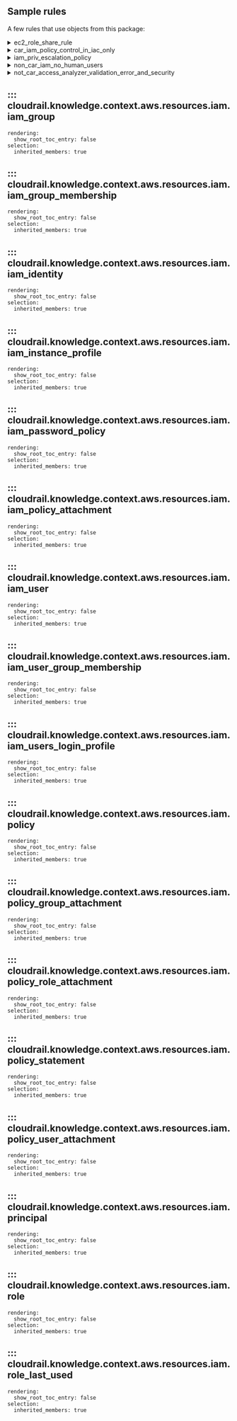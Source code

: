 ## Sample rules
A few rules that use objects from this package:

<details>
<summary>ec2_role_share_rule</summary>

```python
--8<--
cloudrail/knowledge/rules/aws/context_aware/ec2_role_share_rule.py
--8<--
```
</details>

<details>
<summary>car_iam_policy_control_in_iac_only</summary>

```python
--8<--
cloudrail/knowledge/rules/aws/context_aware/ensure_iam_entities_policy_managed_solely_rule.py
--8<--
```
</details>

<details>
<summary>iam_priv_escalation_policy</summary>

```python
--8<--
cloudrail/knowledge/rules/aws/context_aware/iam_privilege_escalation_policy_rule.py
--8<--
```
</details>

<details>
<summary>non_car_iam_no_human_users</summary>

```python
--8<--
cloudrail/knowledge/rules/aws/non_context_aware/iam_no_human_users_rule.py
--8<--
```
</details>

<details>
<summary>not_car_access_analyzer_validation_error_and_security</summary>

```python
--8<--
cloudrail/knowledge/rules/aws/non_context_aware/access_analyzer_rules/access_analyzer_validation_base_rule.py
--8<--
```
</details>

## ::: cloudrail.knowledge.context.aws.resources.iam.iam_group
    rendering:
      show_root_toc_entry: false
    selection:
      inherited_members: true

## ::: cloudrail.knowledge.context.aws.resources.iam.iam_group_membership
    rendering:
      show_root_toc_entry: false
    selection:
      inherited_members: true

## ::: cloudrail.knowledge.context.aws.resources.iam.iam_identity
    rendering:
      show_root_toc_entry: false
    selection:
      inherited_members: true

## ::: cloudrail.knowledge.context.aws.resources.iam.iam_instance_profile
    rendering:
      show_root_toc_entry: false
    selection:
      inherited_members: true

## ::: cloudrail.knowledge.context.aws.resources.iam.iam_password_policy
    rendering:
      show_root_toc_entry: false
    selection:
      inherited_members: true

## ::: cloudrail.knowledge.context.aws.resources.iam.iam_policy_attachment
    rendering:
      show_root_toc_entry: false
    selection:
      inherited_members: true

## ::: cloudrail.knowledge.context.aws.resources.iam.iam_user
    rendering:
      show_root_toc_entry: false
    selection:
      inherited_members: true

## ::: cloudrail.knowledge.context.aws.resources.iam.iam_user_group_membership
    rendering:
      show_root_toc_entry: false
    selection:
      inherited_members: true

## ::: cloudrail.knowledge.context.aws.resources.iam.iam_users_login_profile
    rendering:
      show_root_toc_entry: false
    selection:
      inherited_members: true

## ::: cloudrail.knowledge.context.aws.resources.iam.policy
    rendering:
      show_root_toc_entry: false
    selection:
      inherited_members: true

## ::: cloudrail.knowledge.context.aws.resources.iam.policy_group_attachment
    rendering:
      show_root_toc_entry: false
    selection:
      inherited_members: true

## ::: cloudrail.knowledge.context.aws.resources.iam.policy_role_attachment
    rendering:
      show_root_toc_entry: false
    selection:
      inherited_members: true

## ::: cloudrail.knowledge.context.aws.resources.iam.policy_statement
    rendering:
      show_root_toc_entry: false
    selection:
      inherited_members: true

## ::: cloudrail.knowledge.context.aws.resources.iam.policy_user_attachment
    rendering:
      show_root_toc_entry: false
    selection:
      inherited_members: true

## ::: cloudrail.knowledge.context.aws.resources.iam.principal
    rendering:
      show_root_toc_entry: false
    selection:
      inherited_members: true

## ::: cloudrail.knowledge.context.aws.resources.iam.role
    rendering:
      show_root_toc_entry: false
    selection:
      inherited_members: true

## ::: cloudrail.knowledge.context.aws.resources.iam.role_last_used
    rendering:
      show_root_toc_entry: false
    selection:
      inherited_members: true
